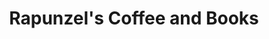 ---
title: "Rapunzel's Coffee and Books"
url: /lovingston/rapunzels-coffee-and-books/
shop: books
---